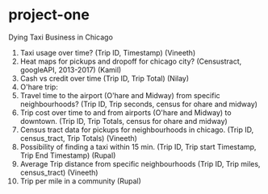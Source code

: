 # project-one

Dying Taxi Business in Chicago


1. Taxi usage over time? (Trip ID, Timestamp) (Vineeth)
2. Heat maps for pickups and dropoff for chicago city? (Censustract, googleAPI, 2013-2017) (Kamil)
3. Cash vs credit over time (Trip ID, Trip Total) (Nilay)
4. O'hare trip:
5. Travel time to the airport (O'hare and Midway) from specific neighbourhoods? 
   (Trip ID, Trip seconds, census for ohare and midway)
6. Trip cost over time to and from airports (O'hare and Midway) to downtown. 
   (Trip ID, Trip Totals, census for ohare and midway)
7. Census tract data for pickups for neighbourhoods in chicago. (Trip ID, census_tract, Trip Totals) (Vineeth)
8. Possibility of finding a taxi within 15 min. (Trip ID, Trip start Timestamp, Trip End Timestamp) (Rupal)
9. Average Trip distance from specific neighbourhoods (Trip ID, Trip miles, census_tract) (Vineeth)
10. Trip per mile in a community (Rupal)
